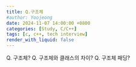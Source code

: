 ```yaml
---
title: Q.구조체
#author: Yoojeong
date: 2024-11-07 14:00:00 +0800
categories: [Study, C/C++]
tags: [c, c++, tech interview]
render_with_liquid: false
---
```



Q. 구조체?
Q. 구조체와 클래스의 차이?
Q. 구조체 패딩?
